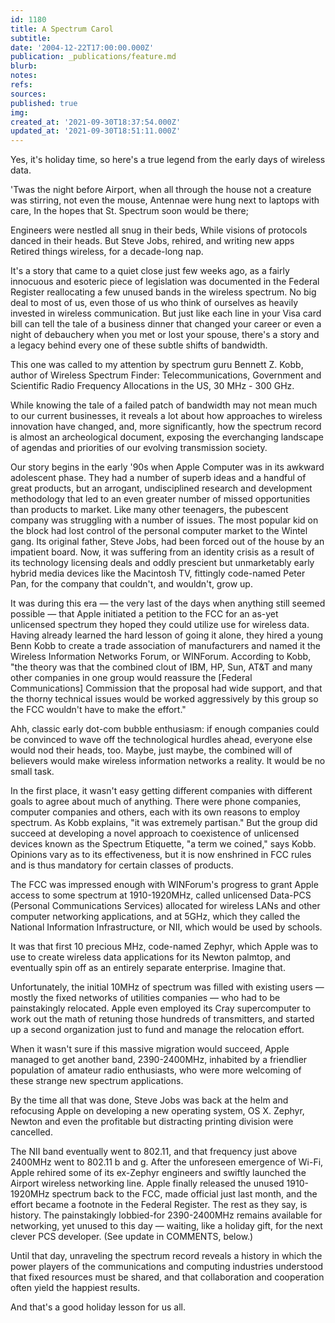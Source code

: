 ```yaml
---
id: 1180
title: A Spectrum Carol
subtitle: 
date: '2004-12-22T17:00:00.000Z'
publication: _publications/feature.md
blurb: 
notes: 
refs: 
sources: 
published: true
img: 
created_at: '2021-09-30T18:37:54.000Z'
updated_at: '2021-09-30T18:51:11.000Z'
---
```

Yes, it's holiday time, so here's a true legend from the early days of wireless data.

'Twas the night before Airport, when all through the house
not a creature was stirring, not even the mouse,
Antennae were hung next to laptops with care,
In the hopes that St. Spectrum soon would be there;

Engineers were nestled all snug in their beds,
While visions of protocols danced in their heads.
But Steve Jobs, rehired, and writing new apps
Retired things wireless, for a decade-long nap.

It's a story that came to a quiet close just few weeks ago, as a fairly innocuous and esoteric piece of legislation was documented in the Federal Register reallocating a few unused bands in the wireless spectrum. No big deal to most of us, even those of us who think of ourselves as heavily invested in wireless communication. But just like each line in your Visa card bill can tell the tale of a business dinner that changed your career or even a night of debauchery when you met or lost your spouse, there's a story and a legacy behind every one of these subtle shifts of bandwidth.

This one was called to my attention by spectrum guru Bennett Z. Kobb, author of Wireless Spectrum Finder: Telecommunications, Government and Scientific Radio Frequency Allocations in the US, 30 MHz - 300 GHz.

While knowing the tale of a failed patch of bandwidth may not mean much to our current businesses, it reveals a lot about how approaches to wireless innovation have changed, and, more significantly, how the spectrum record is almost an archeological document, exposing the everchanging landscape of agendas and priorities of our evolving transmission society.

Our story begins in the early '90s when Apple Computer was in its awkward adolescent phase. They had a number of superb ideas and a handful of great products, but an arrogant, undisciplined research and development methodology that led to an even greater number of missed opportunities than products to market. Like many other teenagers, the pubescent company was struggling with a number of issues. The most popular kid on the block had lost control of the personal computer market to the Wintel gang. Its original father, Steve Jobs, had been forced out of the house by an impatient board. Now, it was suffering from an identity crisis as a result of its technology licensing deals and oddly prescient but unmarketably early hybrid media devices like the Macintosh TV, fittingly code-named Peter Pan, for the company that couldn't, and wouldn't, grow up.

It was during this era — the very last of the days when anything still seemed possible — that Apple initiated a petition to the FCC for an as-yet unlicensed spectrum they hoped they could utilize use for wireless data. Having already learned the hard lesson of going it alone, they hired a young Benn Kobb to create a trade association of manufacturers and named it the Wireless Information Networks Forum, or WINForum. According to Kobb, "the theory was that the combined clout of IBM, HP, Sun, AT&T and many other companies in one group would reassure the [Federal Communications] Commission that the proposal had wide support, and that the thorny technical issues would be worked aggressively by this group so the FCC wouldn't have to make the effort."

Ahh, classic early dot-com bubble enthusiasm: if enough companies could be convinced to wave off the technological hurdles ahead, everyone else would nod their heads, too. Maybe, just maybe, the combined will of believers would make wireless information networks a reality. It would be no small task.

In the first place, it wasn't easy getting different companies with different goals to agree about much of anything. There were phone companies, computer companies and others, each with its own reasons to employ spectrum. As Kobb explains, "it was extremely partisan." But the group did succeed at developing a novel approach to coexistence of unlicensed devices known as the Spectrum Etiquette, "a term we coined," says Kobb. Opinions vary as to its effectiveness, but it is now enshrined in FCC rules and is thus mandatory for certain classes of products.

The FCC was impressed enough with WINForum's progress to grant Apple access to some spectrum at 1910-1920MHz, called unlicensed Data-PCS (Personal Communications Services) allocated for wireless LANs and other computer networking applications, and at 5GHz, which they called the National Information Infrastructure, or NII, which would be used by schools.

It was that first 10 precious MHz, code-named Zephyr, which Apple was to use to create wireless data applications for its Newton palmtop, and eventually spin off as an entirely separate enterprise. Imagine that.

Unfortunately, the initial 10MHz of spectrum was filled with existing users — mostly the fixed networks of utilities companies — who had to be painstakingly relocated. Apple even employed its Cray supercomputer to work out the math of retuning those hundreds of transmitters, and started up a second organization just to fund and manage the relocation effort.

When it wasn't sure if this massive migration would succeed, Apple managed to get another band, 2390-2400MHz, inhabited by a friendlier population of amateur radio enthusiasts, who were more welcoming of these strange new spectrum applications.

By the time all that was done, Steve Jobs was back at the helm and refocusing Apple on developing a new operating system, OS X. Zephyr, Newton and even the profitable but distracting printing division were cancelled.

The NII band eventually went to 802.11, and that frequency just above 2400MHz went to 802.11 b and g. After the unforeseen emergence of Wi-Fi, Apple rehired some of its ex-Zephyr engineers and swiftly launched the Airport wireless networking line. Apple finally released the unused 1910-1920MHz spectrum back to the FCC, made official just last month, and the effort became a footnote in the Federal Register. The rest as they say, is history. The painstakingly lobbied-for 2390-2400MHz remains available for networking, yet unused to this day — waiting, like a holiday gift, for the next clever PCS developer. (See update in COMMENTS, below.)

Until that day, unraveling the spectrum record reveals a history in which the power players of the communications and computing industries understood that fixed resources must be shared, and that collaboration and cooperation often yield the happiest results.

And that's a good holiday lesson for us all.

